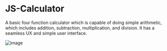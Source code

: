 # JS-Calculator
A basic four function calculator which is capable of doing simple arithmetic, which includes addition, subtraction, multiplication, and division. It has a seamless UX and simple user interface.  


![image](https://user-images.githubusercontent.com/107896951/175550385-fd1c0db0-fd95-4198-a6dd-2719d5e04eb0.png)

